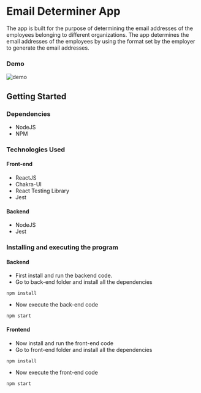 # Email Determiner App

The app is built for the purpose of determining the email addresses of the employees belonging to different organizations. The app determines the email addresses of the employees by using the format set by the employer to generate the email addresses.

### Demo

![demo](https://github.com/MohsinNajmuddin/EmailAddressDeterminer/assets/11629780/66d93157-4cc4-4d02-8528-1c55da5cce64)




## Getting Started

### Dependencies

* NodeJS
* NPM

### Technologies Used


#### Front-end
* ReactJS
* Chakra-UI
* React Testing Library
* Jest


#### Backend
* NodeJS
* Jest


### Installing and executing the program

#### Backend

- First install and run the backend code.
- Go to back-end folder and install all the dependencies

```
npm install
```

- Now execute the back-end code

```
npm start
```


#### Frontend

- Now install and run the front-end code
- Go to front-end folder and install all the dependencies

```
npm install
```

- Now execute the front-end code

```
npm start
```

